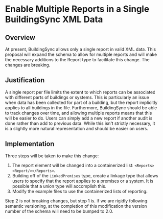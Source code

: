 # Enable Multiple Reports in a Single BuildingSync XML Data

## Overview

At present, BuildingSync allows only a single report in valid XML data. This proposal will expand the schema to allow for multiple reports and will make the necessary additions to the Report type to facilitate this change. The changes are breaking.

## Justification

A single report per file limits the extent to which reports can be associated with different parts of buildings or systems. This is particularly an issue when data has been collected for part of a building, but the report implicitly applies to all buildings in the file. Furthermore, BuildingSync should be able to track changes over time, and allowing multiple reports means that this will be easier to do. Users can simply add a new report if another audit is done rather than add to previous data. While this isn't strictly necessary, it is a slightly more natural representation and should be easier on users.

## Implementation

Three steps will be taken to make this change:

1. The report element will be changed into a containerized list: `<Reports><Report/></Reports>`.
2. Building off of the `LinkedPremises` type, create a linkage type that allows users to specify that the report applies to a premises or a system. It is possible that a union type will accomplish this.
3. Modify the example files to use the containerized lists of reporting.

Step 2 is not breaking changes, but step 1 is. If we are rigidly following semantic versioning, at the completion of this modification the version number of the schema will need to be bumped to 2.0.

